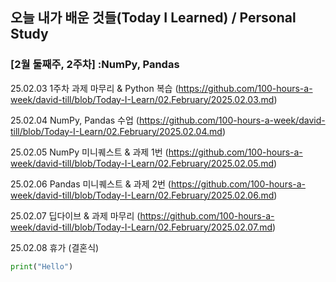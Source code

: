 ## 오늘 내가 배운 것들(Today I Learned) / Personal Study

### [2월 둘째주, 2주차] :NumPy, Pandas

25.02.03 1주차 과제 마무리 & Python 복습 (https://github.com/100-hours-a-week/david-till/blob/Today-I-Learn/02.February/2025.02.03.md)

25.02.04 NumPy, Pandas 수업 (https://github.com/100-hours-a-week/david-till/blob/Today-I-Learn/02.February/2025.02.04.md)

25.02.05 NumPy 미니퀘스트 & 과제 1번 (https://github.com/100-hours-a-week/david-till/blob/Today-I-Learn/02.February/2025.02.05.md)

25.02.06 Pandas 미니퀘스트 & 과제 2번 (https://github.com/100-hours-a-week/david-till/blob/Today-I-Learn/02.February/2025.02.06.md)

25.02.07 딥다이브 & 과제 마무리 (https://github.com/100-hours-a-week/david-till/blob/Today-I-Learn/02.February/2025.02.07.md)

25.02.08 휴가 (결혼식)

```python
print("Hello")
